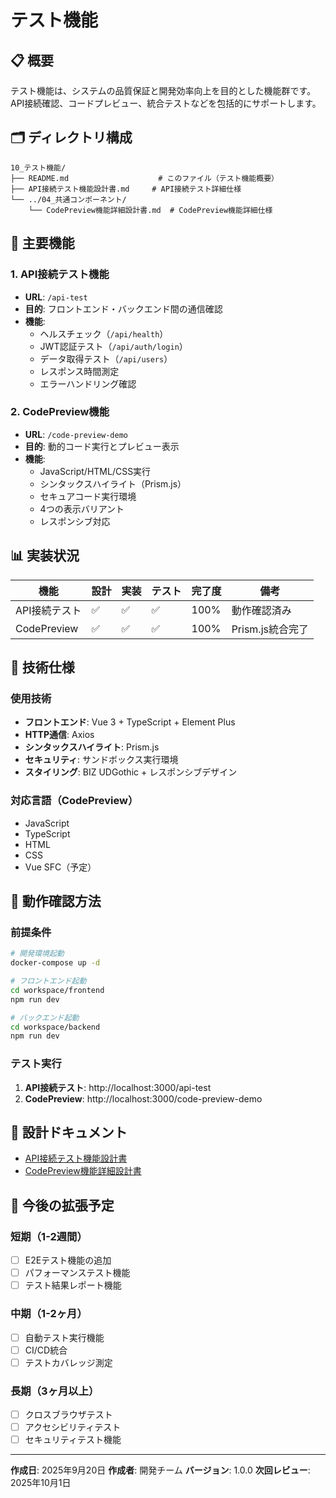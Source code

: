 # テスト機能

## 📋 概要

テスト機能は、システムの品質保証と開発効率向上を目的とした機能群です。API接続確認、コードプレビュー、統合テストなどを包括的にサポートします。

## 🗂️ ディレクトリ構成

```
10_テスト機能/
├── README.md                    # このファイル（テスト機能概要）
├── API接続テスト機能設計書.md     # API接続テスト詳細仕様
└── ../04_共通コンポーネント/
    └── CodePreview機能詳細設計書.md  # CodePreview機能詳細仕様
```

## 🎯 主要機能

### 1. API接続テスト機能
- **URL**: `/api-test`
- **目的**: フロントエンド・バックエンド間の通信確認
- **機能**:
  - ヘルスチェック（`/api/health`）
  - JWT認証テスト（`/api/auth/login`）
  - データ取得テスト（`/api/users`）
  - レスポンス時間測定
  - エラーハンドリング確認

### 2. CodePreview機能
- **URL**: `/code-preview-demo`
- **目的**: 動的コード実行とプレビュー表示
- **機能**:
  - JavaScript/HTML/CSS実行
  - シンタックスハイライト（Prism.js）
  - セキュアコード実行環境
  - 4つの表示バリアント
  - レスポンシブ対応

## 📊 実装状況

| 機能 | 設計 | 実装 | テスト | 完了度 | 備考 |
|------|------|------|--------|--------|------|
| API接続テスト | ✅ | ✅ | ✅ | 100% | 動作確認済み |
| CodePreview | ✅ | ✅ | ✅ | 100% | Prism.js統合完了 |

## 🔧 技術仕様

### 使用技術
- **フロントエンド**: Vue 3 + TypeScript + Element Plus
- **HTTP通信**: Axios
- **シンタックスハイライト**: Prism.js
- **セキュリティ**: サンドボックス実行環境
- **スタイリング**: BIZ UDGothic + レスポンシブデザイン

### 対応言語（CodePreview）
- JavaScript
- TypeScript
- HTML
- CSS
- Vue SFC（予定）

## 🚀 動作確認方法

### 前提条件
```bash
# 開発環境起動
docker-compose up -d

# フロントエンド起動
cd workspace/frontend
npm run dev

# バックエンド起動
cd workspace/backend
npm run dev
```

### テスト実行
1. **API接続テスト**: http://localhost:3000/api-test
2. **CodePreview**: http://localhost:3000/code-preview-demo

## 📝 設計ドキュメント

- [API接続テスト機能設計書](./API接続テスト機能設計書.md)
- [CodePreview機能詳細設計書](../04_共通コンポーネント/CodePreview機能詳細設計書.md)

## 🔄 今後の拡張予定

### 短期（1-2週間）
- [ ] E2Eテスト機能の追加
- [ ] パフォーマンステスト機能
- [ ] テスト結果レポート機能

### 中期（1-2ヶ月）
- [ ] 自動テスト実行機能
- [ ] CI/CD統合
- [ ] テストカバレッジ測定

### 長期（3ヶ月以上）
- [ ] クロスブラウザテスト
- [ ] アクセシビリティテスト
- [ ] セキュリティテスト機能

---

**作成日**: 2025年9月20日
**作成者**: 開発チーム
**バージョン**: 1.0.0
**次回レビュー**: 2025年10月1日